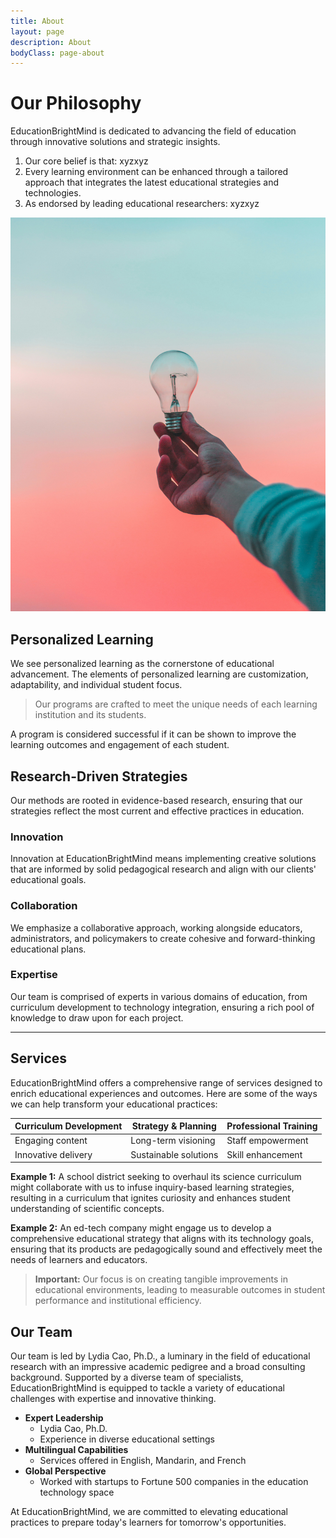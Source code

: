 ```yaml
---
title: About
layout: page
description: About
bodyClass: page-about
---
```


# Our Philosophy

EducationBrightMind is dedicated to advancing the field of education through innovative solutions and strategic insights. 

1. Our core belief is that: xyzxyz
2. Every learning environment can be enhanced through a tailored approach that integrates the latest educational strategies and technologies.
3. As endorsed by leading educational researchers: xyzxyz

![Accounting Services](/images/education-bright-mind.jpeg)


## Personalized Learning

We see personalized learning as the cornerstone of educational advancement. The elements of personalized learning are customization, adaptability, and individual student focus.

> Our programs are crafted to meet the unique needs of each learning institution and its students.

A program is considered successful if it can be shown to improve the learning outcomes and engagement of each student.

## Research-Driven Strategies

Our methods are rooted in evidence-based research, ensuring that our strategies reflect the most current and effective practices in education.

### Innovation

Innovation at EducationBrightMind means implementing creative solutions that are informed by solid pedagogical research and align with our clients' educational goals.

### Collaboration

We emphasize a collaborative approach, working alongside educators, administrators, and policymakers to create cohesive and forward-thinking educational plans.

### Expertise

Our team is comprised of experts in various domains of education, from curriculum development to technology integration, ensuring a rich pool of knowledge to draw upon for each project.

---

## Services

EducationBrightMind offers a comprehensive range of services designed to enrich educational experiences and outcomes. Here are some of the ways we can help transform your educational practices:

| Curriculum Development | Strategy & Planning   | Professional Training |
| ---------------------- | -------------------- | -------------------- |
| Engaging content       | Long-term visioning  | Staff empowerment    |
| Innovative delivery    | Sustainable solutions| Skill enhancement    |

**Example 1:** A school district seeking to overhaul its science curriculum might collaborate with us to infuse inquiry-based learning strategies, resulting in a curriculum that ignites curiosity and enhances student understanding of scientific concepts.

**Example 2:** An ed-tech company might engage us to develop a comprehensive educational strategy that aligns with its technology goals, ensuring that its products are pedagogically sound and effectively meet the needs of learners and educators.

> **Important:** Our focus is on creating tangible improvements in educational environments, leading to measurable outcomes in student performance and institutional efficiency.

## Our Team

Our team is led by Lydia Cao, Ph.D., a luminary in the field of educational research with an impressive academic pedigree and a broad consulting background. Supported by a diverse team of specialists, EducationBrightMind is equipped to tackle a variety of educational challenges with expertise and innovative thinking.

- **Expert Leadership**
  - Lydia Cao, Ph.D.
  - Experience in diverse educational settings
- **Multilingual Capabilities**
  - Services offered in English, Mandarin, and French
- **Global Perspective**
  - Worked with startups to Fortune 500 companies in the education technology space

At EducationBrightMind, we are committed to elevating educational practices to prepare today's learners for tomorrow's opportunities.

